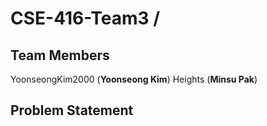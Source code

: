 # CSE-416-Team3 / 

## Team Members
YoonseongKim2000 (**Yoonseong Kim**)
Heights (**Minsu Pak**)

## Problem Statement

